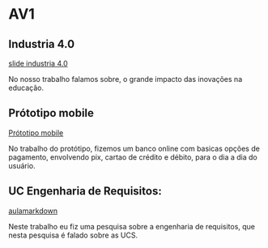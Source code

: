 # AV1

## Industria 4.0

[slide industria 4.0](https://www.canva.com/design/DAF9XAlPddI/6htuWvs2VkmXyptgwL6cTw/edit)
 
No nosso trabalho falamos sobre, o grande impacto das inovações na educação. 

## Prótotipo mobile

[Prótotipo mobile](https://www.canva.com/design/DAF-rOew8rc/3Tx4WhZ3JBsVp8WVn2M-gw/view?utm_content=DAF-rOew8rc&utm_campaign=designshare&utm_medium=link&utm_source=editor)

No trabalho do protótipo, fizemos um banco online com basicas opções de pagamento, envolvendo pix, cartao de crédito e débito, para o dia a dia do usuário.
##  UC Engenharia de Requisitos:

[aulamarkdown](https://github.com/arthur11155/aulaMarkdown)

Neste trabalho eu fiz uma pesquisa sobre a engenharia de requisitos, que nesta pesquisa é falado sobre as UCS.
